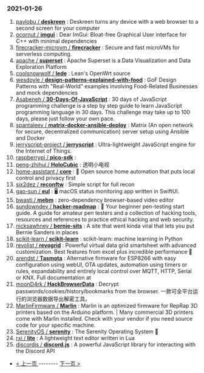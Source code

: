 ### 2021-01-26 
1. [
        pavlobu /
**deskreen**](https://github.com/pavlobu/deskreen) : Deskreen turns any device with a web browser to a second screen for your computer
1. [
        ocornut /
**imgui**](https://github.com/ocornut/imgui) : Dear ImGui: Bloat-free Graphical User interface for C++ with minimal dependencies
1. [
        firecracker-microvm /
**firecracker**](https://github.com/firecracker-microvm/firecracker) : Secure and fast microVMs for serverless computing.
1. [
        apache /
**superset**](https://github.com/apache/superset) : Apache Superset is a Data Visualization and Data Exploration Platform
1. [
        coolsnowwolf /
**lede**](https://github.com/coolsnowwolf/lede) : Lean's OpenWrt source
1. [
        wesdoyle /
**design-patterns-explained-with-food**](https://github.com/wesdoyle/design-patterns-explained-with-food) : GoF Design Patterns with "Real-World" examples involving Food-Related Businesses and mock dependencies
1. [
        Asabeneh /
**30-Days-Of-JavaScript**](https://github.com/Asabeneh/30-Days-Of-JavaScript) : 30 days of JavaScript programming challenge is a step by step guide to learn JavaScript programming language in 30 days. This challenge may take up to 100 days, please just follow your own pace.
1. [
        spantaleev /
**matrix-docker-ansible-deploy**](https://github.com/spantaleev/matrix-docker-ansible-deploy) : Matrix (An open network for secure, decentralized communication) server setup using Ansible and Docker
1. [
        jerryscript-project /
**jerryscript**](https://github.com/jerryscript-project/jerryscript) : Ultra-lightweight JavaScript engine for the Internet of Things.
1. [
        raspberrypi /
**pico-sdk**](https://github.com/raspberrypi/pico-sdk) : 
1. [
        peng-zhihui /
**HoloCubic**](https://github.com/peng-zhihui/HoloCubic) : 透明小电视
1. [
        home-assistant /
**core**](https://github.com/home-assistant/core) : 🏡 Open source home automation that puts local control and privacy first
1. [
        six2dez /
**reconftw**](https://github.com/six2dez/reconftw) : Simple script for full recon
1. [
        gao-sun /
**eul**](https://github.com/gao-sun/eul) : 🖥️ macOS status monitoring app written in SwiftUI.
1. [
        bwasti /
**mebm**](https://github.com/bwasti/mebm) : zero-dependency browser-based video editor
1. [
        sundowndev /
**hacker-roadmap**](https://github.com/sundowndev/hacker-roadmap) : 📌 Your beginner pen-testing start guide. A guide for amateur pen testers and a collection of hacking tools, resources and references to practice ethical hacking and web security.
1. [
        nicksawhney /
**bernie-sits**](https://github.com/nicksawhney/bernie-sits) : A site that went kinda viral that lets you put Bernie Sanders in places
1. [
        scikit-learn /
**scikit-learn**](https://github.com/scikit-learn/scikit-learn) : scikit-learn: machine learning in Python
1. [
        revolist /
**revogrid**](https://github.com/revolist/revogrid) : Powerful virtual data grid smartsheet with advanced customization. Best features from excel plus incredible performance 🔋
1. [
        arendst /
**Tasmota**](https://github.com/arendst/Tasmota) : Alternative firmware for ESP8266 with easy configuration using webUI, OTA updates, automation using timers or rules, expandability and entirely local control over MQTT, HTTP, Serial or KNX. Full documentation at
1. [
        moonD4rk /
**HackBrowserData**](https://github.com/moonD4rk/HackBrowserData) : Decrypt passwords/cookies/history/bookmarks from the browser. 一款可全平台运行的浏览器数据导出解密工具。
1. [
        MarlinFirmware /
**Marlin**](https://github.com/MarlinFirmware/Marlin) : Marlin is an optimized firmware for RepRap 3D printers based on the Arduino platform. | Many commercial 3D printers come with Marlin installed. Check with your vendor if you need source code for your specific machine.
1. [
        SerenityOS /
**serenity**](https://github.com/SerenityOS/serenity) : The Serenity Operating System 🐞
1. [
        rxi /
**lite**](https://github.com/rxi/lite) : A lightweight text editor written in Lua
1. [
        discordjs /
**discord.js**](https://github.com/discordjs/discord.js) : A powerful JavaScript library for interacting with the Discord API 

- [ < 上一页 ](https://github.com/able8/github-trending-daily-record/blob/master/2021-01-25.md) -------- [ 下一页 > ](https://github.com/able8/github-trending-daily-record/blob/master/2021-01-27.md)